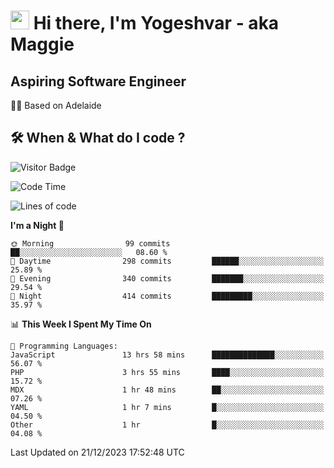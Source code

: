 <h1><img src="https://emojis.slackmojis.com/emojis/images/1531849430/4246/blob-sunglasses.gif?1531849430" width="30"/> Hi there, I'm Yogeshvar - aka Maggie</h1>

## Aspiring Software Engineer
🏂🏻  Based on Adelaide 

## 🛠 When & What do I code ?  

![Visitor Badge](https://visitor-badge.feriirawann.repl.co?username=yogeshvar&repo=yogeshvar&label=Visitors&style=plastic&color=%23457BFF&contentType=svg)

<!--START_SECTION:waka-->
![Code Time](http://img.shields.io/badge/Code%20Time-2%2C440%20hrs%203%20mins-blue)

![Lines of code](https://img.shields.io/badge/From%20Hello%20World%20I%27ve%20Written-4.0%20million%20lines%20of%20code-blue)

**I'm a Night 🦉** 

```text
🌞 Morning                99 commits          ██░░░░░░░░░░░░░░░░░░░░░░░   08.60 % 
🌆 Daytime                298 commits         ██████░░░░░░░░░░░░░░░░░░░   25.89 % 
🌃 Evening                340 commits         ███████░░░░░░░░░░░░░░░░░░   29.54 % 
🌙 Night                  414 commits         █████████░░░░░░░░░░░░░░░░   35.97 % 
```


📊 **This Week I Spent My Time On** 

```text
💬 Programming Languages: 
JavaScript               13 hrs 58 mins      ██████████████░░░░░░░░░░░   56.07 % 
PHP                      3 hrs 55 mins       ████░░░░░░░░░░░░░░░░░░░░░   15.72 % 
MDX                      1 hr 48 mins        ██░░░░░░░░░░░░░░░░░░░░░░░   07.26 % 
YAML                     1 hr 7 mins         █░░░░░░░░░░░░░░░░░░░░░░░░   04.50 % 
Other                    1 hr                █░░░░░░░░░░░░░░░░░░░░░░░░   04.08 % 
```


 Last Updated on 21/12/2023 17:52:48 UTC
<!--END_SECTION:waka-->
